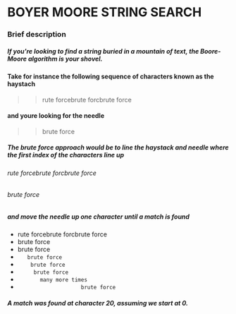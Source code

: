 # BOYER MOORE STRING SEARCH

### Brief description

##### If you're looking to find a string buried in a mountain of text, the Boore-Moore algorithm is your shovel.

#### Take for instance the following sequence of characters known as the haystach

>> rute forcebrute forcbrute force

#### and youre looking for the needle

>> brute force

##### The brute force approach would be to line the haystack and needle where the first index of the characters line up

###### rute forcebrute forcbrute force
###### brute force

##### and move the needle up one character until a match is found
 - rute forcebrute forcbrute force
 - brute force
 - brute force
 - ``   brute force``
 - ``    brute force``
 - ``     brute force``
 - ``       many more times``
 - ``                    brute force``
##### A match was found at character 20, assuming we start at 0.
